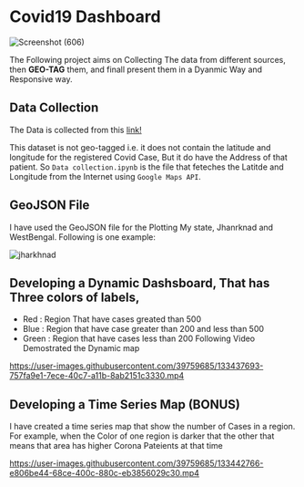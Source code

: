 
# Covid19 Dashboard
![Screenshot (606)](https://user-images.githubusercontent.com/39759685/133439977-b198cae5-7f51-4f77-b79f-cf4cc6fc4194.png)


The Following project aims on Collecting The data from different sources, then **GEO-TAG** them, and finall present them in a Dyanmic Way and Responsive way.



## Data Collection
The Data is collected from this [link!](https://github.com/covid19india/api)

This dataset is not geo-tagged i.e. it does not contain the latitude and longitude for the registered Covid Case, But it do have the Address of that patient. So `Data collection.ipynb`
is the file that feteches the Latitde and Longitude from the Internet using `Google Maps API`.

## GeoJSON File

I have used the GeoJSON file for the Plotting My state, Jhanrknad and WestBengal. Following is one example:

![jharkhnad](https://user-images.githubusercontent.com/39759685/133441208-f6378ea0-aa63-42be-9dd2-48dd22df1494.png)

## Developing a Dynamic Dashsboard, That has Three colors of labels, 
 - Red : Region That have cases greated than 500
 - Blue : Region that have case greater than 200 and less than 500
 - Green : Region that have cases less than 200
 Following Video Demostrated the Dynamic map
 
 https://user-images.githubusercontent.com/39759685/133437693-757fa9e1-7ece-40c7-a11b-8ab2151c3330.mp4
 
 ## Developing a Time Series Map (BONUS)
 
 I have created a time series map that show the number of Cases in a region. For example, when the Color of one region is darker that the other that means that area has higher Corona Pateients at that time
 
 
 

https://user-images.githubusercontent.com/39759685/133442766-e806be44-68ce-400c-880c-eb3856029c30.mp4

